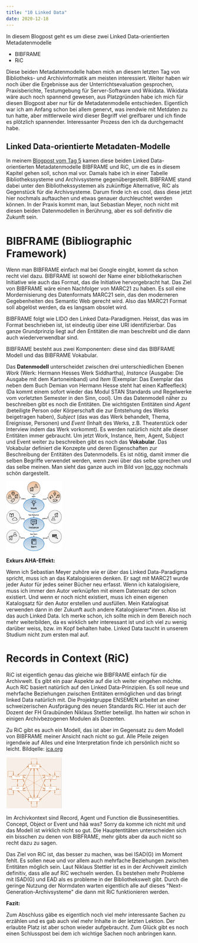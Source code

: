 ```yaml
---
title: "10 Linked Data"
date: 2020-12-18
---
```


In diesem Blogpost geht es um diese zwei Linked Data-orientierten Metadatenmodelle
* BIBFRAME
* RiC


Diese beiden Metadatenmodelle haben mich an diesem letzten Tag von Bibliotheks- und Archivinformatik am meisten interessiert. Weiter haben wir noch über die Ergebnisse aus der Unterrichtsevaluation gesprochen, Praxisberichte, Testumgebung für Server-Software und Wikidata. Wikidata wäre auch noch spannend gewesen, aus Platzgründen habe ich mich für diesen Blogpost aber nur für de Metadatenmodelle entschieden. Eigentlich war ich am Anfang schon bei allem genervt, was irendwie mit Metdaten zu tun hatte, aber mittlerweile wird dieser Begriff viel greifbarer und ich finde es plötzlich spannender. Interessanter Prozess den ich da durchgemacht habe.


## Linked Data-orientierte Metadaten-Modelle

In meinem [Blogpost vom Tag 5](https://stemorit.github.io/BAIN-Lerntagebuch/2020/10/16/Tag-5.html) kamen diese beiden Linked Data-orientierten Metadatenmodelle BIBFRAME und RiC, um die es in diesem Kapitel gehen soll, schon mal vor. Damals habe ich in einer Tabelle Bibliothekssysteme und Archivsysteme gegenübergestellt. BIBFRAME stand dabei unter den Bibliothekssystemen als zukünftige Alternative, RiC als Gegenstück für die Archivsysteme. Darum finde ich es cool, dass diese jetzt hier nochmals auftauchen und etwas genauer durchleuchtet werden können. In der Praxis kommt man, laut Sebastian Meyer, noch nicht mit diesen beiden Datenmodellen in Berührung, aber es soll definitiv die Zukunft sein.

# BIBFRAME (Bibliographic Framework)
Wenn man BIBFRAME einfach mal bei Google eingibt, kommt da schon recht viel dazu.
BIBFRAME ist sowohl der Name einer bibliothekarischen Initiative wie auch das Format, das die Initiative hervorgebracht hat. 
Das Ziel von BIBFRAME wäre  einen Nachfolger von MARC21 zu haben. Es soll eine Mordernisierung des Datenformats MARC21 sein, das den moderneren Gegebenheiten des Semantic Web gerecht wird. Also das MARC21 Format soll abgelöst werden, da es langsam obsolet wird. 


BIBFRAME folgt wie LIDO den Linked Data-Paradigmen. Heisst, das was im Format beschrieben ist, ist eindeutig über eine URI identifizierbar. Das ganze Grundprinzip liegt auf den Entitäten die man beschreibt und die dann auch wiederverwendbar sind.


BIBFRAME besteht aus zwei Komponenten: diese sind das BIBFRAME Modell und das BIBFRAME Vokabular. 

Das **Datenmodell** unterscheidet zwischen drei unterschiedlichen Ebenen *Work* (Werk: Hermann Hesses Werk Siddhartha), *Instance* (Ausgabe: Die Ausgabe mit dem Kartoneinband) und *Item* (Exemplar: Das Exemplar das neben dem Buch Demian von Hermann Hesse steht hat einen Kaffeefleck) (Da kommt einem sofort wieder das Modul STAN Standards und Regelwerke vom vorletzten Semester in den Sinn, cool). Um das Datenmodell näher zu beschreiben gibt es noch die Entitäten. Die wichtigsten Entitäten sind *Agent* (beteiligte Person oder Körperschaft die zur Entstehung des Werks beigetragen haben), *Subject* (das was das Werk behandelt, Thema, Ereignisse, Personen) und *Event* (Inhalt des Werks, z.B. Theaterstück oder Interview indem das Werk vorkommt). Es werden natürlich nicht alle dieser Entitäten immer gebraucht. Um jetzt Work, Instance, Item, Agent, Subject und Event weiter zu beschreiben gibt es noch das **Vokabular**. Das Vokabular definiert die Konzepte und deren Eigenschaften zur Beschreibung der Entitäten des Datenmodells. Es ist nötig, damit immer die selben Begriffe verwendet werden, wenn zwei über das selbe sprechen und das selbe meinen. Man sieht das ganze auch im Bild von  [loc.gov](https://www.loc.gov/bibframe/docs/bibframe2-model.html) nochmals schön dargestellt. 

<img alt="BIBFRAME" src="https://github.com/stemorit/BAIN-Lerntagebuch/blob/master/_posts/img013%20BIBFRAME.jpg?raw=true" width="30%"/>


**Exkurs AHA-Effekt:**

Wenn ich Sebastian Meyer zuhöre wie er über das Linked Data-Paradigma spricht, muss ich an das Katalogisieren denken. Er sagt mit MARC21 wurde jeder Autor für jedes seiner Bücher neu erfasst. Wenn ich katalogisiere, muss ich immer den Autor verknüpfen mit einem Datensatz der schon existiert. Und wenn er noch nicht existiert, muss ich einen eigenen Katalogsatz für den Autor erstellen und ausfüllen. Mein Katalogisat verwenden dann in der Zukunft auch andere Katalogisierer\*innen. Also ist das auch Linked Data. Ich merke schon, ich sollte mich in dem Bereich noch mehr weiterbilden, da es wirklich sehr interessant ist und ich viel zu wenig darüber weiss, bzw. im Kopf behalten habe. Linked Data taucht in unserem Studium nicht zum ersten mal auf. 


# Records in Context (RiC)

RiC ist eigentlich genau das gleiche wie BIBFRAME einfach für die Archivwelt. Es gibt ein paar Aspekte auf die ich weiter eingehen möchte. Auch RiC basiert natürlich auf den Linked Data-Prinzipien. Es soll neue und mehrfache Beziehungen zwischen Entitäten ermöglichen und das bringt linked Data natürlich mit. 
Die Projektgruppe ENSEMEN arbeitet an einer schweizerischen Ausfprägung des neuen Standards RiC. Hier ist auch der Dozent der FH Graubünden Niklaus Stettler beteiligt. Ihn hatten wir schon in einigen Archivbezogenen Modulen als Dozenten.

Zu RiC gibt es auch ein Modell, das ist aber im Gegensatz zu dem Modell von BIBFRAME meiner Ansicht nach nicht so gut. Alle Pfeile zeigen irgendwie auf Alles und eine Interpretation finde ich persönlich nicht so leicht. Bildqelle: [ica.org](https://www.ica.org/sites/default/files/session-7.8-ica-egad-ric-congress2016.pdf)

<img alt="RiC" src="https://github.com/stemorit/BAIN-Lerntagebuch/blob/master/_posts/img014RiC.png?raw=true" width="30%"/>

Im Archivkontext sind Record, Agent und Function die Bussinesentities. 
Concept, Object or Event und hää was? Sorry da komme ich nicht mit und das Modell ist wirklich nicht so gut. 
Die Hauptentitäten unterscheiden sich ein bisschen zu denen von BIBFRAME, mehr gibts aber da auch nicht so recht dazu zu sagen. 

Das Ziel von RiC ist, das besser zu machen, was bei ISAD(G) im Moment fehlt. Es sollen neue und vor allem auch mehrfache Beziehungen zwischen Entitäten möglich sein. 
Laut Niklaus Stettler ist es in der Archivwelt zimlich definitiv, dass alle auf RiC wechseln werden. Es bestehen mehr Probleme mit ISAD(G) und EAD als es probleme in der Bibliothekswelt gibt. Durch die geringe Nutzung der Normdaten warten eigentlich alle auf dieses "Next-Generation-Archivsysteme" die dann mit RiC funktionieren werden.


**Fazit:**

Zum Abschluss gäbe es eigentlich noch viel mehr interessante Sachen zu erzählen und es gab auch viel mehr Inhalte in der letzten Lektion. Der erlaubte Platz ist aber schon wieder aufgebraucht. Zum Glück gibt es noch einen Schlusspost bei dem ich wichtige Sachen noch anbringen kann. 
